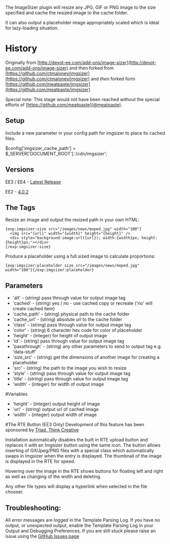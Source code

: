 The ImageSizer plugin will resize any JPG, GIF or PNG image to the size specified
and cache the resized image to the cache folder.

It can also output a placeholder image appropriately scaled which is ideal for
lazy-loading situation.

# History
Originally from [http://devot-ee.com/add-ons/image-sizer](http://devot-ee.com/add-ons/image-sizer)
and then forked from [https://github.com/ctmaloney/imgsizer](https://github.com/ctmaloney/imgsizer)
and *then* forked form [https://github.com/meatpaste/imgsizer](https://github.com/meatpaste/imgsizer)

Special note: This stage would not have been reached without the special efforts of [https://github.com/meatpaste](@meatpaste).

## Setup

Include a new parameter in your config path for imgsizer to place its cached files.

$config['imgsizer_cache_path'] = $_SERVER['DOCUMENT_ROOT'].'/cdn/imgsizer';

## Versions
EE3 / EE4 - [Latest Release](https://github.com/meatpaste/imgsizer/releases/latest)

EE2 - [4.0.2](https://github.com/meatpaste/imgsizer/releases/tag/4.0.2)

## The Tags
Resize an image and output the resized path in your own HTML:

```
{exp:imgsizer:size src="/images/news/moped.jpg" width="100"}
  <img src="{url}" width="{width}" height="{height}" />
  <div style="background-image:url({url}); width:{width}px; height:{height}px;"></div>
{/exp:imgsizer:size}
```

Produce a placeholder using a full sized image to calculate proportions:

```
{exp:imgsizer:placeholder size_src="/images/news/moped.jpg" width="100"}{/exp:imgsizer:placeholder}
```

## Parameters
- 'alt' - (string) pass through value for output image tag
- 'cached' - (string) yes / no  - use cached copy or recreate ('no' will create cached item)
- 'cache_path' - (string) physical path to the cache folder
- 'cache_url' - (string) absolute url to the cache folder
- 'class' - (string) pass through value for output image tag
- 'color' - (string) 6 character hex code for color of placeholder
- 'height' - (integer) for height of output image
- 'id' - (string) pass through value for output image tag
- 'passthrough' - (string) any other parameters to send to output tag e.g. 'data-stuff'
- 'size_src' - (string) get the dimensions of another image for creating a placeholder
- 'src' - (string) the path to the image you wish to resize
- 'style' - (string) pass through value for output image tag
- 'title' - (string) pass through value for output image tag
- 'width' - (integer) for width of output image

#Variables
- 'height' - (integer) output height of image
- 'url' - (string) output url of cached image
- 'width' - (integer) output width of image


#The RTE Button (EE3 Only)
Development of this feature has been sponsored by [Triad. Think Creative](http://triad.uk.com)

Installation automatically disables the built in RTE upload button and replaces it
with an Imgsizer button using the same icon. The button allows inserting
of Gif/Jpeg/PNG files with a special class which automatically swaps in Imgsizer
when the entry is displayed. The thumbnail of the image is displayed in the RTE
for speed.

Hovering over the image in the RTE shows buttons for
floating left and right as well as changing of the width and deleting.

Any other file types will display a hyperlink when selected in the file chooser.

## Troubleshooting:
All error messages are logged in the Template Parsing Log.  If you have no output,
or unexpected output, enable the Template Parsing Log in your Output and Debugging
Preferences. If you are still stuck please raise an issue using the
[GitHub Issues page](https://github.com/meatpaste/imgsizer/issues/)
